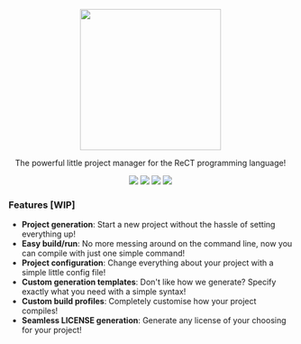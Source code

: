 <p align="center">
  <img align="center" src="https://media.tenor.com/AQz3_zaiD14AAAAC/hysterical-laughter.gif" width=250 height=250 />
</p>
<p align="center">The powerful little project manager for the ReCT programming language!</p>

<p align="center">
<a href="./LICENSE.md"><img src="https://img.shields.io/badge/license-GPL-GREEN.svg"></a>
<a href="https://github.com/hrszpuk"><img src="https://img.shields.io/github/followers/hrszpuk?style=social"></a>
<a href="https://twitter.com/hrszpuk"><img src="https://img.shields.io/twitter/follow/hrszpuk?style=social"></a>
<a href="https://github.com/hrszpuk/rectx/issues"><img src="https://img.shields.io/github/issues/hrszpuk/rectx"></a>
</p>

<p align="center">

</p>

### Features [WIP]
- **Project generation**: Start a new project without the hassle of setting everything up!
- **Easy build/run**: No more messing around on the command line, now you can compile with just one simple command!
- **Project configuration**: Change everything about your project with a simple little config file!
- **Custom generation templates**: Don't like how we generate? Specify exactly what you need with a simple syntax!
- **Custom build profiles**: Completely customise how your project compiles!
- **Seamless LICENSE generation**: Generate any license of your choosing for your project!

